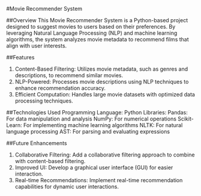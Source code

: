 #Movie Recommender System

##Overview
This Movie Recommender System is a Python-based project designed to suggest movies to users based on their preferences. By leveraging Natural Language Processing (NLP) and machine learning algorithms, the system analyzes movie metadata to recommend films that align with user interests.

##Features
1. Content-Based Filtering: Utilizes movie metadata, such as genres and descriptions, to recommend similar movies.
2. NLP-Powered: Processes movie descriptions using NLP techniques to enhance recommendation accuracy.
3. Efficient Computation: Handles large movie datasets with optimized data processing techniques.

##Technologies Used
Programming Language: Python
Libraries:
Pandas: For data manipulation and analysis
NumPy: For numerical operations
Scikit-Learn: For implementing machine learning algorithms
NLTK: For natural language processing 
AST: For parsing and evaluating expressions

##Future Enhancements
1. Collaborative Filtering: Add a collaborative filtering approach to combine with content-based filtering.
2. Improved UI: Develop a graphical user interface (GUI) for easier interaction.
3. Real-time Recommendations: Implement real-time recommendation capabilities for dynamic user interactions.
